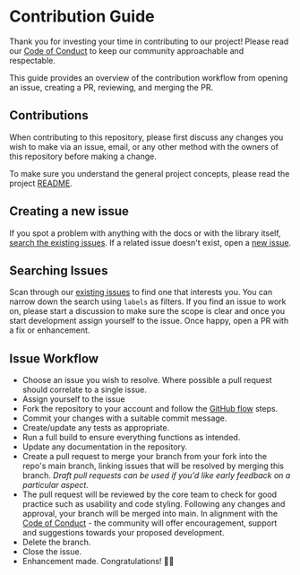 # Contribution Guide <!-- omit in toc -->

Thank you for investing your time in contributing to our project! Please read our [Code of Conduct](./CODE_OF_CONDUCT.md) to keep our community approachable and respectable.

This guide provides an overview of the contribution workflow from opening an issue, creating a PR, reviewing, and merging the PR.

## Contributions

When contributing to this repository, please first discuss any changes you wish to make via an issue, email, or any other method with the owners of this repository before making a change.

To make sure you understand the general project concepts, please read the project [README](README.md). 

## Creating a new issue

If you spot a problem with anything with the docs or with the library itself, [search the existing issues](https://github.com/Apollo-Protocol/hqdm-lib/issues). If a related issue doesn't exist, open a [new issue](https://github.com/Apollo-Protocol/hqdm-lib/issues/new).

## Searching Issues

Scan through our [existing issues](https://github.com/Apollo-Protocol/hqdm-lib/issues) to find one that interests you. You can narrow down the search using `labels` as filters. If you find an issue to work on, please start a discussion to make sure the scope is clear and once you start development assign yourself to the issue. Once happy, open a PR with a fix or enhancement.

## Issue Workflow
* Choose an issue you wish to resolve. Where possible a pull request should correlate to a single issue.
* Assign yourself to the issue
* Fork the repository to your account and follow the [GitHub flow](https://docs.github.com/en/get-started/quickstart/github-flow) steps.
* Commit your changes with a suitable commit message.
* Create/update any tests as appropriate.
* Run a full build to ensure everything functions as intended.
* Update any documentation in the repository.
* Create a pull request to merge your branch from your fork into the repo's main branch, linking issues that will be resolved by merging this branch. _Draft pull requests can be used if you'd like early feedback on a particular aspect._
* The pull request will be reviewed by the core team to check for good practice such as usability and code styling. Following any changes and approval, your branch will be merged into main. In alignment with the [Code of Conduct](./CODE_OF_CONDUCT.md) - the community will offer encouragement, support and suggestions towards your proposed development.
* Delete the branch.
* Close the issue.
* Enhancement made. Congratulations! :tada::tada:

